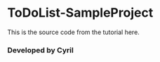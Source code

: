 # ToDoList-SampleProject


This is the source code from the tutorial  here.


### Developed by Cyril
